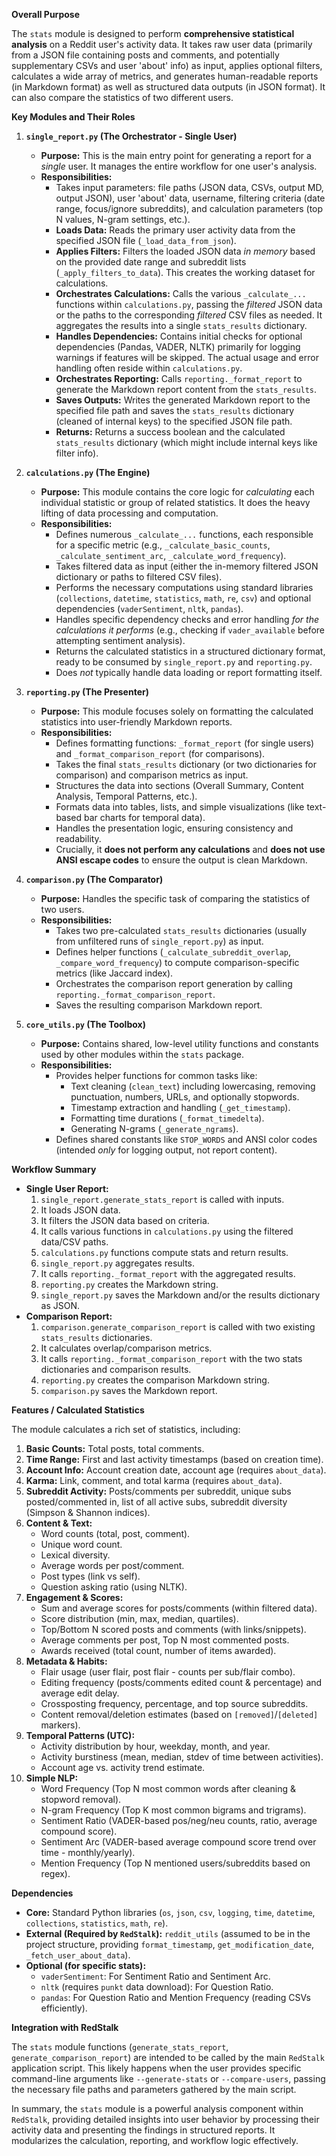 **Overall Purpose**

The `stats` module is designed to perform **comprehensive statistical analysis** on a Reddit user's activity data. It takes raw user data (primarily from a JSON file containing posts and comments, and potentially supplementary CSVs and user 'about' info) as input, applies optional filters, calculates a wide array of metrics, and generates human-readable reports (in Markdown format) as well as structured data outputs (in JSON format). It can also compare the statistics of two different users.

**Key Modules and Their Roles**

1.  **`single_report.py` (The Orchestrator - Single User)**
    *   **Purpose:** This is the main entry point for generating a report for a *single* user. It manages the entire workflow for one user's analysis.
    *   **Responsibilities:**
        *   Takes input parameters: file paths (JSON data, CSVs, output MD, output JSON), user 'about' data, username, filtering criteria (date range, focus/ignore subreddits), and calculation parameters (top N values, N-gram settings, etc.).
        *   **Loads Data:** Reads the primary user activity data from the specified JSON file (`_load_data_from_json`).
        *   **Applies Filters:** Filters the loaded JSON data *in memory* based on the provided date range and subreddit lists (`_apply_filters_to_data`). This creates the working dataset for calculations.
        *   **Orchestrates Calculations:** Calls the various `_calculate_...` functions within `calculations.py`, passing the *filtered* JSON data or the paths to the corresponding *filtered* CSV files as needed. It aggregates the results into a single `stats_results` dictionary.
        *   **Handles Dependencies:** Contains initial checks for optional dependencies (Pandas, VADER, NLTK) primarily for logging warnings if features will be skipped. The actual usage and error handling often reside within `calculations.py`.
        *   **Orchestrates Reporting:** Calls `reporting._format_report` to generate the Markdown report content from the `stats_results`.
        *   **Saves Outputs:** Writes the generated Markdown report to the specified file path and saves the `stats_results` dictionary (cleaned of internal keys) to the specified JSON file path.
        *   **Returns:** Returns a success boolean and the calculated `stats_results` dictionary (which might include internal keys like filter info).

2.  **`calculations.py` (The Engine)**
    *   **Purpose:** This module contains the core logic for *calculating* each individual statistic or group of related statistics. It does the heavy lifting of data processing and computation.
    *   **Responsibilities:**
        *   Defines numerous `_calculate_...` functions, each responsible for a specific metric (e.g., `_calculate_basic_counts`, `_calculate_sentiment_arc`, `_calculate_word_frequency`).
        *   Takes filtered data as input (either the in-memory filtered JSON dictionary or paths to filtered CSV files).
        *   Performs the necessary computations using standard libraries (`collections`, `datetime`, `statistics`, `math`, `re`, `csv`) and optional dependencies (`vaderSentiment`, `nltk`, `pandas`).
        *   Handles specific dependency checks and error handling *for the calculations it performs* (e.g., checking if `vader_available` before attempting sentiment analysis).
        *   Returns the calculated statistics in a structured dictionary format, ready to be consumed by `single_report.py` and `reporting.py`.
        *   Does *not* typically handle data loading or report formatting itself.

3.  **`reporting.py` (The Presenter)**
    *   **Purpose:** This module focuses solely on formatting the calculated statistics into user-friendly Markdown reports.
    *   **Responsibilities:**
        *   Defines formatting functions: `_format_report` (for single users) and `_format_comparison_report` (for comparisons).
        *   Takes the final `stats_results` dictionary (or two dictionaries for comparison) and comparison metrics as input.
        *   Structures the data into sections (Overall Summary, Content Analysis, Temporal Patterns, etc.).
        *   Formats data into tables, lists, and simple visualizations (like text-based bar charts for temporal data).
        *   Handles the presentation logic, ensuring consistency and readability.
        *   Crucially, it **does not perform any calculations** and **does not use ANSI escape codes** to ensure the output is clean Markdown.

4.  **`comparison.py` (The Comparator)**
    *   **Purpose:** Handles the specific task of comparing the statistics of two users.
    *   **Responsibilities:**
        *   Takes two pre-calculated `stats_results` dictionaries (usually from unfiltered runs of `single_report.py`) as input.
        *   Defines helper functions (`_calculate_subreddit_overlap`, `_compare_word_frequency`) to compute comparison-specific metrics (like Jaccard index).
        *   Orchestrates the comparison report generation by calling `reporting._format_comparison_report`.
        *   Saves the resulting comparison Markdown report.

5.  **`core_utils.py` (The Toolbox)**
    *   **Purpose:** Contains shared, low-level utility functions and constants used by other modules within the `stats` package.
    *   **Responsibilities:**
        *   Provides helper functions for common tasks like:
            *   Text cleaning (`clean_text`) including lowercasing, removing punctuation, numbers, URLs, and optionally stopwords.
            *   Timestamp extraction and handling (`_get_timestamp`).
            *   Formatting time durations (`_format_timedelta`).
            *   Generating N-grams (`_generate_ngrams`).
        *   Defines shared constants like `STOP_WORDS` and ANSI color codes (intended *only* for logging output, not report content).

**Workflow Summary**

*   **Single User Report:**
    1.  `single_report.generate_stats_report` is called with inputs.
    2.  It loads JSON data.
    3.  It filters the JSON data based on criteria.
    4.  It calls various functions in `calculations.py` using the filtered data/CSV paths.
    5.  `calculations.py` functions compute stats and return results.
    6.  `single_report.py` aggregates results.
    7.  It calls `reporting._format_report` with the aggregated results.
    8.  `reporting.py` creates the Markdown string.
    9.  `single_report.py` saves the Markdown and/or the results dictionary as JSON.
*   **Comparison Report:**
    1.  `comparison.generate_comparison_report` is called with two existing `stats_results` dictionaries.
    2.  It calculates overlap/comparison metrics.
    3.  It calls `reporting._format_comparison_report` with the two stats dictionaries and comparison results.
    4.  `reporting.py` creates the comparison Markdown string.
    5.  `comparison.py` saves the Markdown report.

**Features / Calculated Statistics**

The module calculates a rich set of statistics, including:

1.  **Basic Counts:** Total posts, total comments.
2.  **Time Range:** First and last activity timestamps (based on creation time).
3.  **Account Info:** Account creation date, account age (requires `about_data`).
4.  **Karma:** Link, comment, and total karma (requires `about_data`).
5.  **Subreddit Activity:** Posts/comments per subreddit, unique subs posted/commented in, list of all active subs, subreddit diversity (Simpson & Shannon indices).
6.  **Content & Text:**
    *   Word counts (total, post, comment).
    *   Unique word count.
    *   Lexical diversity.
    *   Average words per post/comment.
    *   Post types (link vs self).
    *   Question asking ratio (using NLTK).
7.  **Engagement & Scores:**
    *   Sum and average scores for posts/comments (within filtered data).
    *   Score distribution (min, max, median, quartiles).
    *   Top/Bottom N scored posts and comments (with links/snippets).
    *   Average comments per post, Top N most commented posts.
    *   Awards received (total count, number of items awarded).
8.  **Metadata & Habits:**
    *   Flair usage (user flair, post flair - counts per sub/flair combo).
    *   Editing frequency (posts/comments edited count & percentage) and average edit delay.
    *   Crossposting frequency, percentage, and top source subreddits.
    *   Content removal/deletion estimates (based on `[removed]`/`[deleted]` markers).
9.  **Temporal Patterns (UTC):**
    *   Activity distribution by hour, weekday, month, and year.
    *   Activity burstiness (mean, median, stdev of time between activities).
    *   Account age vs. activity trend estimate.
10. **Simple NLP:**
    *   Word Frequency (Top N most common words after cleaning & stopword removal).
    *   N-gram Frequency (Top K most common bigrams and trigrams).
    *   Sentiment Ratio (VADER-based pos/neg/neu counts, ratio, average compound score).
    *   Sentiment Arc (VADER-based average compound score trend over time - monthly/yearly).
    *   Mention Frequency (Top N mentioned users/subreddits based on regex).

**Dependencies**

*   **Core:** Standard Python libraries (`os`, `json`, `csv`, `logging`, `time`, `datetime`, `collections`, `statistics`, `math`, `re`).
*   **External (Required by `RedStalk`):** `reddit_utils` (assumed to be in the project structure, providing `format_timestamp`, `get_modification_date`, `_fetch_user_about_data`).
*   **Optional (for specific stats):**
    *   `vaderSentiment`: For Sentiment Ratio and Sentiment Arc.
    *   `nltk` (requires `punkt` data download): For Question Ratio.
    *   `pandas`: For Question Ratio and Mention Frequency (reading CSVs efficiently).

**Integration with RedStalk**

The `stats` module functions (`generate_stats_report`, `generate_comparison_report`) are intended to be called by the main `RedStalk` application script. This likely happens when the user provides specific command-line arguments like `--generate-stats` or `--compare-users`, passing the necessary file paths and parameters gathered by the main script.

In summary, the `stats` module is a powerful analysis component within `RedStalk`, providing detailed insights into user behavior by processing their activity data and presenting the findings in structured reports. It modularizes the calculation, reporting, and workflow logic effectively.